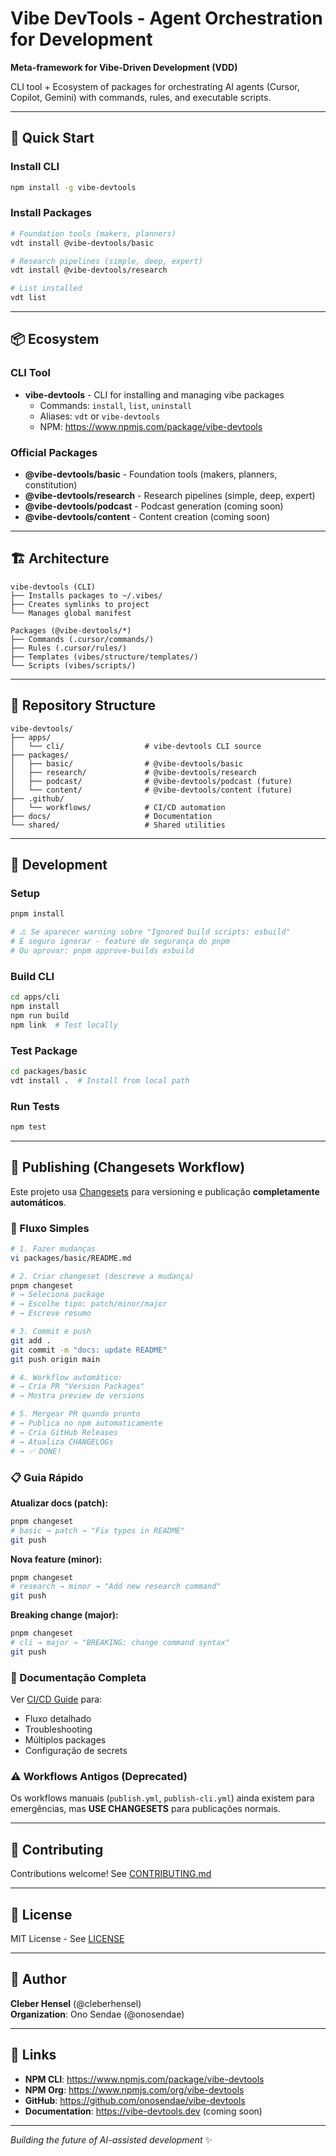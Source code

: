 # Vibe DevTools - Agent Orchestration for Development

**Meta-framework for Vibe-Driven Development (VDD)**

CLI tool + Ecosystem of packages for orchestrating AI agents (Cursor, Copilot, Gemini) with commands, rules, and executable scripts.

---

## 🚀 Quick Start

### Install CLI

```bash
npm install -g vibe-devtools
```

### Install Packages

```bash
# Foundation tools (makers, planners)
vdt install @vibe-devtools/basic

# Research pipelines (simple, deep, expert)
vdt install @vibe-devtools/research

# List installed
vdt list
```

---

## 📦 Ecosystem

### CLI Tool

- **vibe-devtools** - CLI for installing and managing vibe packages
  - Commands: `install`, `list`, `uninstall`
  - Aliases: `vdt` or `vibe-devtools`
  - NPM: https://www.npmjs.com/package/vibe-devtools

### Official Packages

- **@vibe-devtools/basic** - Foundation tools (makers, planners, constitution)
- **@vibe-devtools/research** - Research pipelines (simple, deep, expert)
- **@vibe-devtools/podcast** - Podcast generation (coming soon)
- **@vibe-devtools/content** - Content creation (coming soon)

---

## 🏗️ Architecture

```
vibe-devtools (CLI)
├── Installs packages to ~/.vibes/
├── Creates symlinks to project
└── Manages global manifest

Packages (@vibe-devtools/*)
├── Commands (.cursor/commands/)
├── Rules (.cursor/rules/)
├── Templates (vibes/structure/templates/)
└── Scripts (vibes/scripts/)
```

---

## 📂 Repository Structure

```
vibe-devtools/
├── apps/
│   └── cli/                  # vibe-devtools CLI source
├── packages/
│   ├── basic/                # @vibe-devtools/basic
│   ├── research/             # @vibe-devtools/research
│   ├── podcast/              # @vibe-devtools/podcast (future)
│   └── content/              # @vibe-devtools/content (future)
├── .github/
│   └── workflows/            # CI/CD automation
├── docs/                     # Documentation
└── shared/                   # Shared utilities
```

---

## 🔧 Development

### Setup

```bash
pnpm install

# ⚠️ Se aparecer warning sobre "Ignored build scripts: esbuild"
# É seguro ignorar - feature de segurança do pnpm
# Ou aprovar: pnpm approve-builds esbuild
```

### Build CLI

```bash
cd apps/cli
npm install
npm run build
npm link  # Test locally
```

### Test Package

```bash
cd packages/basic
vdt install .  # Install from local path
```

### Run Tests

```bash
npm test
```

---

## 🚀 Publishing (Changesets Workflow)

Este projeto usa [Changesets](https://github.com/changesets/changesets) para versioning e publicação **completamente automáticos**.

### 🎯 Fluxo Simples

```bash
# 1. Fazer mudanças
vi packages/basic/README.md

# 2. Criar changeset (descreve a mudança)
pnpm changeset
# → Seleciona package
# → Escolhe tipo: patch/minor/major
# → Escreve resumo

# 3. Commit e push
git add .
git commit -m "docs: update README"
git push origin main

# 4. Workflow automático:
# → Cria PR "Version Packages"
# → Mostra preview de versions

# 5. Mergear PR quando pronto
# → Publica no npm automaticamente
# → Cria GitHub Releases
# → Atualiza CHANGELOGs
# → ✅ DONE!
```

### 📋 Guia Rápido

**Atualizar docs (patch):**
```bash
pnpm changeset
# basic → patch → "Fix typos in README"
git push
```

**Nova feature (minor):**
```bash
pnpm changeset
# research → minor → "Add new research command"
git push
```

**Breaking change (major):**
```bash
pnpm changeset
# cli → major → "BREAKING: change command syntax"
git push
```

### 📖 Documentação Completa

Ver [CI/CD Guide](./docs/CI-CD-GUIDE.md) para:
- Fluxo detalhado
- Troubleshooting
- Múltiplos packages
- Configuração de secrets

### ⚠️ Workflows Antigos (Deprecated)

Os workflows manuais (`publish.yml`, `publish-cli.yml`) ainda existem para emergências, mas **USE CHANGESETS** para publicações normais.

---

## 🤝 Contributing

Contributions welcome! See [CONTRIBUTING.md](./CONTRIBUTING.md)

---

## 📄 License

MIT License - See [LICENSE](./LICENSE)

---

## 👤 Author

**Cleber Hensel** (@cleberhensel)  
**Organization**: Ono Sendae (@onosendae)

---

## 🔗 Links

- **NPM CLI**: https://www.npmjs.com/package/vibe-devtools
- **NPM Org**: https://www.npmjs.com/org/vibe-devtools
- **GitHub**: https://github.com/onosendae/vibe-devtools
- **Documentation**: https://vibe-devtools.dev (coming soon)

---

*Building the future of AI-assisted development* ✨
